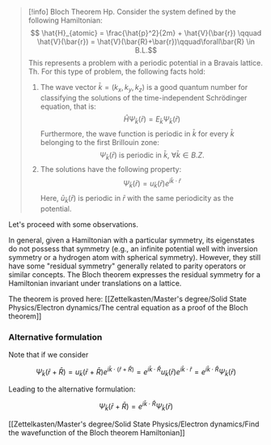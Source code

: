 >[!info] Bloch Theorem
Hp. Consider the system defined by the following Hamiltonian:
$$ \hat{H}_{atomic} = \frac{\hat{p}^2}{2m} + \hat{V}(\bar{r}) \qquad \hat{V}(\bar{r}) = \hat{V}(\bar{R}+\bar{r})\qquad\forall\bar{R} \in B.L.$$
This represents a problem with a periodic potential in a Bravais lattice.
Th. For this type of problem, the following facts hold:
>1) The wave vector $\bar{k}=(k_x, k_y, k_z)$ is a good quantum number for classifying the solutions of the time-independent Schrödinger equation, that is:
$$ \hat{H}\Psi_{\bar{k}}(\bar{r}) = E_{\bar{k}}\Psi_{\bar{k}}(\bar{r}) $$
Furthermore, the wave function is periodic in $\bar{k}$ for every $\bar{k}$ belonging to the first Brillouin zone:
$$ \Psi_{\bar{k}}(\bar{r})\ \text{is periodic in } \bar{k},\ \forall\bar{k} \in B.Z. $$
>2) The solutions have the following property:
$$  \Psi_{\bar{k}}(\bar{r})=u_{\bar{k}}(\bar{r})e^{i\bar{k}\cdot\bar{r}}  $$
Here, $\bar{u}_{\bar{k}}(\bar{r})$ is periodic in $\bar{r}$ with the same periodicity as the potential.

Let's proceed with some observations.

In general, given a Hamiltonian with a particular symmetry, its eigenstates do not possess that symmetry (e.g., an infinite potential well with inversion symmetry or a hydrogen atom with spherical symmetry). However, they still have some "residual symmetry" generally related to parity operators or similar concepts. 
The Bloch theorem expresses the residual symmetry for a Hamiltonian invariant under translations on a lattice.

The theorem is proved here: [[Zettelkasten/Master's degree/Solid State Physics/Electron dynamics/The central equation as a proof of the Bloch theorem]]

### Alternative formulation

Note that if we consider

$$  \Psi_{\bar{k}}(\bar{r}+\bar{R})=u_{\bar{k}}(\bar{r}+\bar{R})e^{i\bar{k}\cdot(\bar{r}+\bar{R})} = e^{i\bar{k}\cdot\bar{R}} u_{\bar{k}}(\bar{r})e^{i\bar{k}\cdot\bar{r}}= e^{i\bar{k}\cdot\bar{R}} \Psi_{\bar{k}}(\bar{r})   $$

Leading to the alternative formulation:

$$  \Psi_{\bar{k}}(\bar{r}+\bar{R})= e^{i\bar{k}\cdot\bar{R}} \Psi_{\bar{k}}(\bar{r})   $$



[[Zettelkasten/Master's degree/Solid State Physics/Electron dynamics/Find the wavefunction of the Bloch theorem Hamiltonian]]